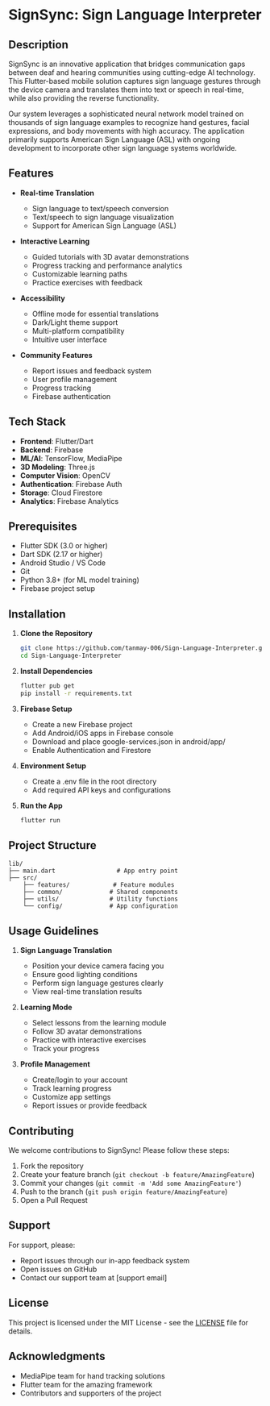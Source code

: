 # SignSync: Sign Language Interpreter

## Description

SignSync is an innovative application that bridges communication gaps between deaf and hearing communities using cutting-edge AI technology. This Flutter-based mobile solution captures sign language gestures through the device camera and translates them into text or speech in real-time, while also providing the reverse functionality.

Our system leverages a sophisticated neural network model trained on thousands of sign language examples to recognize hand gestures, facial expressions, and body movements with high accuracy. The application primarily supports American Sign Language (ASL) with ongoing development to incorporate other sign language systems worldwide.

## Features

- **Real-time Translation**
  - Sign language to text/speech conversion
  - Text/speech to sign language visualization
  - Support for American Sign Language (ASL)

- **Interactive Learning**
  - Guided tutorials with 3D avatar demonstrations
  - Progress tracking and performance analytics
  - Customizable learning paths
  - Practice exercises with feedback

- **Accessibility**
  - Offline mode for essential translations
  - Dark/Light theme support
  - Multi-platform compatibility
  - Intuitive user interface

- **Community Features**
  - Report issues and feedback system
  - User profile management
  - Progress tracking
  - Firebase authentication

## Tech Stack

- **Frontend**: Flutter/Dart
- **Backend**: Firebase
- **ML/AI**: TensorFlow, MediaPipe
- **3D Modeling**: Three.js
- **Computer Vision**: OpenCV
- **Authentication**: Firebase Auth
- **Storage**: Cloud Firestore
- **Analytics**: Firebase Analytics

## Prerequisites

- Flutter SDK (3.0 or higher)
- Dart SDK (2.17 or higher)
- Android Studio / VS Code
- Git
- Python 3.8+ (for ML model training)
- Firebase project setup

## Installation

1. **Clone the Repository**
   ```bash
   git clone https://github.com/tanmay-006/Sign-Language-Interpreter.git
   cd Sign-Language-Interpreter
   ```

2. **Install Dependencies**
   ```bash
   flutter pub get
   pip install -r requirements.txt
   ```

3. **Firebase Setup**
   - Create a new Firebase project
   - Add Android/iOS apps in Firebase console
   - Download and place google-services.json in android/app/
   - Enable Authentication and Firestore

4. **Environment Setup**
   - Create a .env file in the root directory
   - Add required API keys and configurations

5. **Run the App**
   ```bash
   flutter run
   ```

## Project Structure

```
lib/
├── main.dart                 # App entry point
├── src/
    ├── features/            # Feature modules
    ├── common/             # Shared components
    ├── utils/              # Utility functions
    └── config/             # App configuration
```

## Usage Guidelines

1. **Sign Language Translation**
   - Position your device camera facing you
   - Ensure good lighting conditions
   - Perform sign language gestures clearly
   - View real-time translation results

2. **Learning Mode**
   - Select lessons from the learning module
   - Follow 3D avatar demonstrations
   - Practice with interactive exercises
   - Track your progress

3. **Profile Management**
   - Create/login to your account
   - Track learning progress
   - Customize app settings
   - Report issues or provide feedback

## Contributing

We welcome contributions to SignSync! Please follow these steps:

1. Fork the repository
2. Create your feature branch (`git checkout -b feature/AmazingFeature`)
3. Commit your changes (`git commit -m 'Add some AmazingFeature'`)
4. Push to the branch (`git push origin feature/AmazingFeature`)
5. Open a Pull Request

## Support

For support, please:
- Report issues through our in-app feedback system
- Open issues on GitHub
- Contact our support team at [support email]

## License

This project is licensed under the MIT License - see the [LICENSE](LICENSE) file for details.

## Acknowledgments

- MediaPipe team for hand tracking solutions
- Flutter team for the amazing framework
- Contributors and supporters of the project
